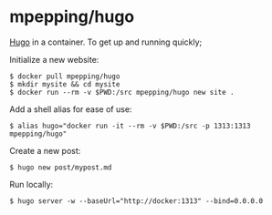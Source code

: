 # mpepping/hugo


[Hugo](https://gohugo.io) in a container.
To get up and running quickly;

Initialize a new website:

    $ docker pull mpepping/hugo
    $ mkdir mysite && cd mysite
    $ docker run --rm -v $PWD:/src mpepping/hugo new site .

Add a shell alias for ease of use:

    $ alias hugo="docker run -it --rm -v $PWD:/src -p 1313:1313 mpepping/hugo"

Create a new post:

    $ hugo new post/mypost.md

Run locally:

    $ hugo server -w --baseUrl="http://docker:1313" --bind=0.0.0.0  
